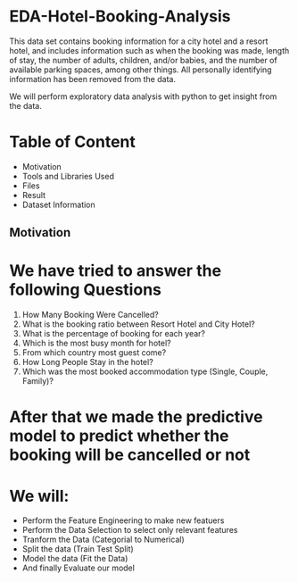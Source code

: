 #  EDA-Hotel-Booking-Analysis
This data set contains booking information for a city hotel and a resort hotel, and includes information such as when the booking was made, length of stay, the number of adults, children, and/or babies, and the number of available parking spaces, among other things. All personally identifying information has been removed from the data.

We will perform exploratory data analysis with python to get insight from the data.

# Table of Content
* Motivation
* Tools and Libraries Used
* Files
* Result
* Dataset Information

## Motivation
# We have tried to answer the following Questions
1. How Many Booking Were Cancelled?
2. What is the booking ratio between Resort Hotel and City Hotel?
3. What is the percentage of booking for each year?
4. Which is the most busy month for hotel?
5. From which country most guest come?
6. How Long People Stay in the hotel?
7. Which was the most booked accommodation type (Single, Couple, Family)?

# After that we made the predictive model to predict whether the booking will be cancelled or not
# We will:
* Perform the Feature Engineering to make new featuers
* Perform the Data Selection to select only relevant features
* Tranform the Data (Categorial to Numerical)
* Split the data (Train Test Split)
* Model the data (Fit the Data)
* And finally Evaluate our model


